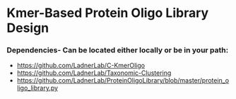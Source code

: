 # Kmer-Based Protein Oligo Library Design

### Dependencies- Can be located either locally or be in your path:
- https://github.com/LadnerLab/C-KmerOligo
- https://github.com/LadnerLab/Taxonomic-Clustering
- https://github.com/LadnerLab/ProteinOligoLibrary/blob/master/protein_oligo_library.py


